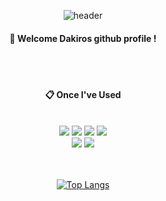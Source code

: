 <div align="center"> 

![header](https://capsule-render.vercel.app/api?type=cylinder&color=000000&height=150&section=header&text=Dakiros&fontColor=ffffff&fontSize=70&animation=fadeIn&fontAlignY=55&desc=%20&descAlignY=62&descAlign=62)
  
####  :wave: Welcome Dakiros github profile !

  
 <br/>
 <br/>
  
####  :clipboard: Once I've Used 
  
 <br/>
  
<img src="https://img.shields.io/badge/JAVA-007396?style=for-the-badge&logo=Java&logoColor=white">
<img src="https://img.shields.io/badge/JavaScript-F7DF1E?style=for-the-badge&logo=JavaScript&logoColor=white">
<img src="https://img.shields.io/badge/HTML5-E34F26?style=for-the-badge&logo=HTML5&logoColor=white">
<img src="https://img.shields.io/badge/CSS3-1572B6?style=for-the-badge&logo=CSS3&logoColor=white"> <br>
<img src="https://img.shields.io/badge/github-181717?style=for-the-badge&logo=github&logoColor=white">
<img src="https://img.shields.io/badge/VSCode-007ACC?style=for-the-badge&logo=VisualStudioCode&logoColor=white">
 
   <br/>
   <br/>
 

 
  <br/>
  
[![Top Langs](https://github-readme-stats.vercel.app/api/top-langs/?username=Dakiros&layout=compact)](https://github.com/anuraghazra/github-readme-stats)
  

</div>
